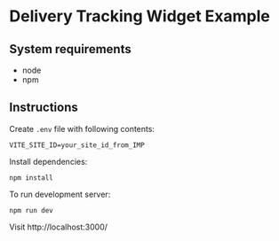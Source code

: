 # Delivery Tracking Widget Example

## System requirements

- node
- npm

## Instructions

Create `.env` file with following contents:

```plaintext
VITE_SITE_ID=your_site_id_from_IMP
```

Install dependencies:

```shell
npm install
```

To run development server:

```shell
npm run dev
```

Visit http://localhost:3000/
